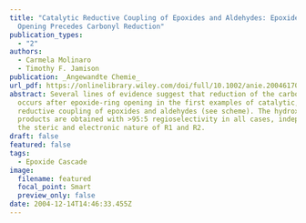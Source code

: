 ```yaml
---
title: "Catalytic Reductive Coupling of Epoxides and Aldehydes: Epoxide Ring
  Opening Precedes Carbonyl Reduction"
publication_types:
  - "2"
authors:
  - Carmela Molinaro
  - Timothy F. Jamison
publication: _Angewandte Chemie_
url_pdf: https://onlinelibrary.wiley.com/doi/full/10.1002/anie.200461705
abstract: Several lines of evidence suggest that reduction of the carbonyl group
  occurs after epoxide-ring opening in the first examples of catalytic,
  reductive coupling of epoxides and aldehydes (see scheme). The hydroxyether
  products are obtained with >95:5 regioselectivity in all cases, independent of
  the steric and electronic nature of R1 and R2.
draft: false
featured: false
tags:
  - Epoxide Cascade
image:
  filename: featured
  focal_point: Smart
  preview_only: false
date: 2004-12-14T14:46:33.455Z
---
```

